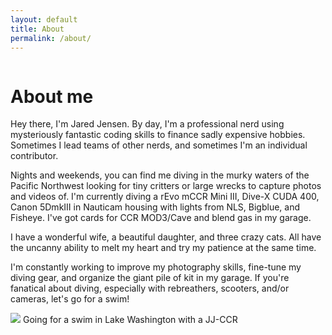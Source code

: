 ```yaml
---
layout: default
title: About
permalink: /about/
---
```


<div class="container">
<div class="row clearfix">
<div class="col-md-8 column">

# About me

Hey there, I'm Jared Jensen. By day, I'm a professional nerd using mysteriously fantastic coding skills to finance sadly expensive hobbies. Sometimes I lead teams of other nerds, and sometimes I'm an individual contributor.

Nights and weekends, you can find me diving in the murky waters of the Pacific Northwest looking for tiny critters or large wrecks to capture photos and videos of. I'm currently diving a rEvo mCCR Mini III, Dive-X CUDA 400, Canon 5DmkIII in Nauticam housing with lights from NLS, Bigblue, and Fisheye. I've got cards for CCR MOD3/Cave and blend gas in my garage.

I have a wonderful wife, a beautiful daughter, and three crazy cats. All have the uncanny ability to melt my heart and try my patience at the same time.

I'm constantly working to improve my photography skills, fine-tune my diving gear, and organize the giant pile of kit in my garage. If you're fanatical about diving, especially with rebreathers, scooters, and/or cameras, let's go for a swim!

</div>
<div class="col-md-4 column">
<div class="panel about">

<img class="panel-banner" src="/assets/site/photos/lake-wa-stylized.jpg">
Going for a swim in Lake Washington with a JJ-CCR

</div>
</div>

</div>
</div>
